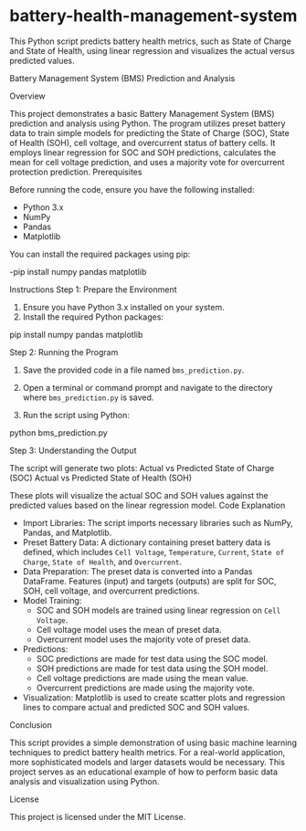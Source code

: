 # battery-health-management-system
This Python script predicts battery health metrics, such as State of Charge and State of Health, using linear regression and visualizes the actual versus predicted values.


Battery Management System (BMS) Prediction and Analysis

Overview

This project demonstrates a basic Battery Management System (BMS) prediction and analysis using Python. The program utilizes preset battery data to train simple models for predicting the State of Charge (SOC), State of Health (SOH), cell voltage, and overcurrent status of battery cells. It employs linear regression for SOC and SOH predictions, calculates the mean for cell voltage prediction, and uses a majority vote for overcurrent protection prediction.
 Prerequisites

Before running the code, ensure you have the following installed:

- Python 3.x
- NumPy
- Pandas
- Matplotlib

You can install the required packages using pip:

-pip install numpy pandas matplotlib


Instructions
Step 1: Prepare the Environment

1. Ensure you have Python 3.x installed on your system.
2. Install the required Python packages:


pip install numpy pandas matplotlib


 Step 2: Running the Program

1. Save the provided code in a file named `bms_prediction.py`.

2. Open a terminal or command prompt and navigate to the directory where `bms_prediction.py` is saved.

3. Run the script using Python:

python bms_prediction.py

Step 3: Understanding the Output

The script will generate two plots:
 Actual vs Predicted State of Charge (SOC)
 Actual vs Predicted State of Health (SOH)
  
  These plots will visualize the actual SOC and SOH values against the predicted values based on the linear regression model.
Code Explanation

- Import Libraries: The script imports necessary libraries such as NumPy, Pandas, and Matplotlib.
- Preset Battery Data: A dictionary containing preset battery data is defined, which includes `Cell Voltage`, `Temperature`, `Current`, `State of Charge`, `State of Health`, and `Overcurrent`.
- Data Preparation: The preset data is converted into a Pandas DataFrame. Features (input) and targets (outputs) are split for SOC, SOH, cell voltage, and overcurrent predictions.
- Model Training:
  - SOC and SOH models are trained using linear regression on `Cell Voltage`.
  - Cell voltage model uses the mean of preset data.
  - Overcurrent model uses the majority vote of preset data.
- Predictions:
  - SOC predictions are made for test data using the SOC model.
  - SOH predictions are made for test data using the SOH model.
  - Cell voltage predictions are made using the mean value.
  - Overcurrent predictions are made using the majority vote.
- Visualization: Matplotlib is used to create scatter plots and regression lines to compare actual and predicted SOC and SOH values.

Conclusion

This script provides a simple demonstration of using basic machine learning techniques to predict battery health metrics. For a real-world application, more sophisticated models and larger datasets would be necessary. This project serves as an educational example of how to perform basic data analysis and visualization using Python.

License

This project is licensed under the MIT License.





